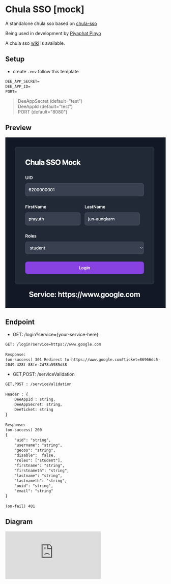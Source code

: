 # Chula SSO [mock]
A standalone chula sso based on [chula-sso](https://account.it.chula.ac.th/wiki/doku.php)

Being used in development by [Piyaphat Pinyo](https://www.github.com/remove158)

A chula sso [wiki](https://account.it.chula.ac.th/wiki/doku.php?id=how_does_it_work) is available.
## Setup
- create `.env` follow this template
```
DEE_APP_SECRET=
DEE_APP_ID=
PORT=
```
> DeeAppSecret (default="test") </br>
> DeeAppId (default="test") </br>
> PORT (default="8080") 

## Preview
![img](./preview-1.png)
## Endpoint
- GET: /login?service={your-service-here}
```
GET: /login?service=https://www.google.com

Response: 
(on-success) 301 Redirect to https://www.google.com?ticket=86966dc5-2049-428f-88fe-2d78a5985d38
```
- GET,POST: /serviceValidation

```
GET,POST : /serviceValidation

Header : {
	DeeAppId : string, 
	DeeAppSecret: string, 
	DeeTicket: string
}

Response: 
(on-success) 200
{ 
	"uid": "string",
	"username": "string",
	"gecos": "string",
	"disable":  false,
	"roles": ["student"],
	"firstname": "string",
	"firstnameth": "string",
	"lastname": "string",
	"lastnameth": "string",
	"ouid": "string",
	"email": "string"
}

(on-fail) 401

```
## Diagram 
![chula-sso](https://account.it.chula.ac.th/wiki/lib/plugins/plantuml/img.php?width=0&height=0&title=PlantUML%20Graph&align=&version=2011-07-16&md5=f8f62ed0420593df3f158216f286b820)
